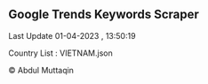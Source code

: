 

## Google Trends Keywords Scraper 
 
Last Update 01-04-2023 , 13:50:19

Country List :
VIETNAM.json



© Abdul Muttaqin 
